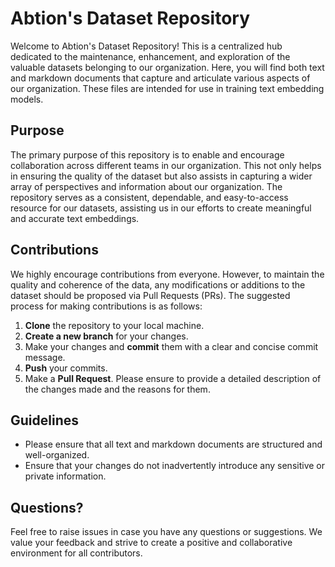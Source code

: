 # Abtion's Dataset Repository

Welcome to Abtion's Dataset Repository! This is a centralized hub dedicated to the maintenance, enhancement, and exploration of the valuable datasets belonging to our organization. Here, you will find both text and markdown documents that capture and articulate various aspects of our organization. These files are intended for use in training text embedding models.

## Purpose

The primary purpose of this repository is to enable and encourage collaboration across different teams in our organization. This not only helps in ensuring the quality of the dataset but also assists in capturing a wider array of perspectives and information about our organization. The repository serves as a consistent, dependable, and easy-to-access resource for our datasets, assisting us in our efforts to create meaningful and accurate text embeddings.

## Contributions

We highly encourage contributions from everyone. However, to maintain the quality and coherence of the data, any modifications or additions to the dataset should be proposed via Pull Requests (PRs). The suggested process for making contributions is as follows:

1. **Clone** the repository to your local machine.
2. **Create a new branch** for your changes.
3. Make your changes and **commit** them with a clear and concise commit message.
4. **Push** your commits.
5. Make a **Pull Request**. Please ensure to provide a detailed description of the changes made and the reasons for them.

## Guidelines

* Please ensure that all text and markdown documents are structured and well-organized.
* Ensure that your changes do not inadvertently introduce any sensitive or private information.

## Questions?

Feel free to raise issues in case you have any questions or suggestions. We value your feedback and strive to create a positive and collaborative environment for all contributors.
